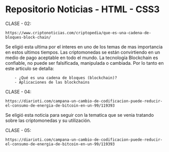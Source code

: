 # Repositorio Noticias - HTML - CSS3

CLASE - 02:

    https://www.criptonoticias.com/criptopedia/que-es-una-cadena-de-bloques-block-chain/

Se eligió esta ultima por el interes en uno de los temas de mas importancia en estos ultimos tiempos. Las criptomonedas se están convirtiendo en un medio de pago aceptable en todo el mundo. La tecnología Blockchain es confiable, no puede ser falsificada, manipulada o cambiada. Por lo tanto en este articulo se detalla:

```
    - ¿Qué es una cadena de bloques (blockchain)?
    - Aplicaciones de las blockchains
```

CLASE - 04:

    https://diarioti.com/campana-un-cambio-de-codificacion-puede-reducir-el-consumo-de-energia-de-bitcoin-en-un-99/119393

Se eligió esta noticia para seguir con la tematica que se venia tratando sobre las criptomonedas y su utilización.

CLASE - 05:

    https://diarioti.com/campana-un-cambio-de-codificacion-puede-reducir-el-consumo-de-energia-de-bitcoin-en-un-99/119393

